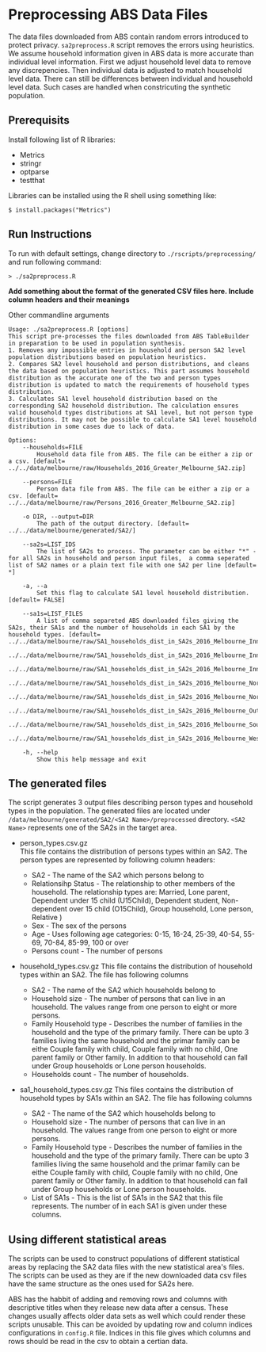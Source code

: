 # Preprocessing ABS Data Files

The data files downloaded from ABS contain random errors introduced to protect privacy. `sa2preprocess.R` script removes the errors using heuristics. We assume household information given in ABS data is more accurate than individual level information. First we adjust household level data to remove any discrepencies. Then individual data is adjusted to match household level data. There can still be differences between individual and household level data. Such cases are handled when constricuting the synthetic population.

## Prerequisits
Install following list of R libraries:

* Metrics
* stringr
* optparse
* testthat

Libraries can be installed using the R shell using something like:
```
$ install.packages("Metrics")
```

## Run Instructions

To run with default settings, change directory to `./rscripts/preprocessing/` and run following command:

```
> ./sa2preprocess.R
```

**Add something about the format of the generated CSV files here. Include column headers and their meanings**

Other commandline arguments

```
Usage: ./sa2preprocess.R [options]
This script pre-processes the files downloaded from ABS TableBuilder in preparation to be used in population synthesis. 
1. Removes any impossible entries in household and person SA2 level population distributions based on population heuristics.
2. Compares SA2 level household and person distributions, and cleans the data based on population heuristics. This part assumes household distribution as the accurate one of the two and person types distribution is updated to match the requirements of household types distribution.
3. Calculates SA1 level household distribution based on the corresponding SA2 household distribution. The calculation ensures valid household types distributions at SA1 level, but not person type distributions. It may not be possible to calculate SA1 level household distribution in some cases due to lack of data.

Options:
	--households=FILE
		Household data file from ABS. The file can be either a zip or a csv. [default= ../../data/melbourne/raw/Households_2016_Greater_Melbourne_SA2.zip]

	--persons=FILE
		Person data file from ABS. The file can be either a zip or a csv. [default= ../../data/melbourne/raw/Persons_2016_Greater_Melbourne_SA2.zip]

	-o DIR, --output=DIR
		The path of the output directory. [default= ../../data/melbourne/generated/SA2/]

	--sa2s=LIST_IDS
		The list of SA2s to process. The parameter can be either "*" - for all SA2s in household and person input files,  a comma seperated list of SA2 names or a plain text file with one SA2 per line [default= *]

	-a, --a
		Set this flag to calculate SA1 level household distribution. [default= FALSE]

	--sa1s=LIST_FILES
		A list of comma separeted ABS downloaded files giving the SA2s, their SA1s and the number of households in each SA1 by the household types. [default= ../../data/melbourne/raw/SA1_households_dist_in_SA2s_2016_Melbourne_Inner.zip,
    ../../data/melbourne/raw/SA1_households_dist_in_SA2s_2016_Melbourne_Inner_East.zip,
    ../../data/melbourne/raw/SA1_households_dist_in_SA2s_2016_Melbourne_Inner_South.zip,
    ../../data/melbourne/raw/SA1_households_dist_in_SA2s_2016_Melbourne_North_East.zip,
    ../../data/melbourne/raw/SA1_households_dist_in_SA2s_2016_Melbourne_North_West.zip,
    ../../data/melbourne/raw/SA1_households_dist_in_SA2s_2016_Melbourne_Outer_East.zip,
    ../../data/melbourne/raw/SA1_households_dist_in_SA2s_2016_Melbourne_South_East.zip,
    ../../data/melbourne/raw/SA1_households_dist_in_SA2s_2016_Melbourne_West.zip]

	-h, --help
		Show this help message and exit
```

## The generated files

The script generates 3 output files describing person types and household types in the population. The generated files are located under `/data/melbourne/generated/SA2/<SA2 Name>/preprocessed` directory. `<SA2 Name>` represents one of the SA2s in the target area.
* person_types.csv.gz  
This file contains the distribution of persons types within an SA2. The person types are represented by following column   headers:
   * SA2 - The name of the SA2 which persons belong to
   * Relationsihp Status - The relationship to other members of the household. The relationship types are: Married, Lone parent, Dependent under 15 child (U15Child), Dependent student, Non-dependent over 15 child (O15Child), Group household, Lone person, Relative )
   * Sex - The sex of the persons
   * Age - Uses following age categories: 0-15, 16-24, 25-39, 40-54, 55-69, 70-84, 85-99, 100 or over
   * Persons count - The number of persons
   
* household_types.csv.gz
This file contains the distribution of household types within an SA2. The file has following columns
   * SA2 - The name of the SA2 which households belong to
   * Household size - The number of persons that can live in an household. The values range from one person to eight or more persons.
   * Family Household type -  Describes the number of families in the household and the type of the primary family. There can be upto 3 families living the same household and the primar family can be eithe Couple family with child, Couple family with no child, One parent family or Other family. In addition to that household can fall under Group households or Lone person households.
   * Households count - The number of households.
   
 * sa1_household_types.csv.gz
 This files contains the distribution of household types by SA1s within an SA2. The file has following columns
   * SA2 - The name of the SA2 which households belong to
   * Household size - The number of persons that can live in an household. The values range from one person to eight or more persons.
   * Family Household type -  Describes the number of families in the household and the type of the primary family. There can be upto 3 families living the same household and the primar family can be eithe Couple family with child, Couple family with no child, One parent family or Other family. In addition to that household can fall under Group households or Lone person households.
   * List of SA1s - This is the list of SA1s in the SA2 that this file represents. The number of in each SA1 is given under these columns.

## Using different statistical areas

The scripts can be used to construct populations of different statistical areas by replacing the SA2 data files with the new statistical area's files. The scripts can be used as they are if the new downloaded data csv files have the same structure as the ones used for SA2s here.

ABS has the habbit of adding and removing rows and columns with descriptive titles when they release new data after a census. These changes usually affects older data sets as well which could render these scripts unusable. This can be avoided by updating row and column indices configurations in `config.R` file. Indices in this file gives which columns and rows should be read in the csv to obtain a certian data.

